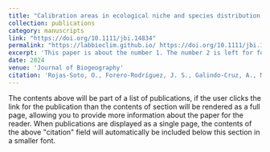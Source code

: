 ```yaml
---
title: "Calibration areas in ecological niche and species distribution modelling: Unravelling approaches and concepts"
collection: publications
category: manuscripts
link: "https://doi.org/10.1111/jbi.14834"
permalink: "https://labbioclim.github.io/ https://doi.org/10.1111/jbi.14834"
excerpt: 'This paper is about the number 1. The number 2 is left for future work.'
date: 2024
venue: 'Journal of Biogeography'
citation: 'Rojas‐Soto, O., Forero‐Rodríguez, J. S., Galindo‐Cruz, A., Mota‐Vargas, C., Parra‐Henao, K. D., Peña‐Peniche, A., ... & Trinidad‐Domínguez, C. D. (2024). Calibration areas in ecological niche and species distribution modelling: Unravelling approaches and concepts. Journal of Biogeography, 51(8), 1416-1428. https://doi.org/10.1111/jbi.14834'
---
```


The contents above will be part of a list of publications, if the user clicks the link for the publication than the contents of section will be rendered as a full page, allowing you to provide more information about the paper for the reader. When publications are displayed as a single page, the contents of the above "citation" field will automatically be included below this section in a smaller font.
